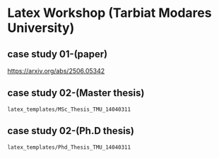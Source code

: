 # Latex Workshop (Tarbiat Modares University)


## case study 01-(paper)
https://arxiv.org/abs/2506.05342

## case study 02-(Master thesis)
`latex_templates/MSc_Thesis_TMU_14040311`

## case study 02-(Ph.D thesis)
 
`latex_templates/Phd_Thesis_TMU_14040311`

